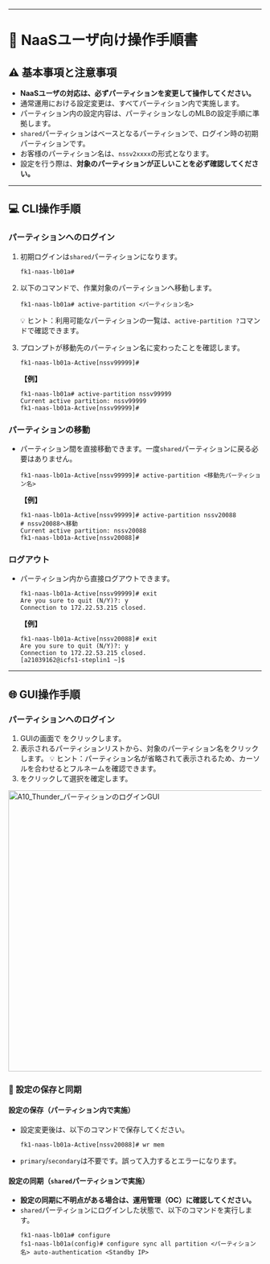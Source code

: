 -----

# 📖 NaaSユーザ向け操作手順書

## ⚠️ 基本事項と注意事項

  - **NaaSユーザの対応は、必ずパーティションを変更して操作してください。**
  - 通常運用における設定変更は、すべてパーティション内で実施します。
  - パーティション内の設定内容は、パーティションなしのMLBの設定手順に準拠します。
  - `shared`パーティションはベースとなるパーティションで、ログイン時の初期パーティションです。
  - お客様のパーティション名は、`nssv2xxxx`の形式となります。
  - 設定を行う際は、**対象のパーティションが正しいことを必ず確認してください。**

-----

## 💻 CLI操作手順

### パーティションへのログイン

1.  初期ログインは`shared`パーティションになります。

    ```
    fk1-naas-lb01a#
    ```

2.  以下のコマンドで、作業対象のパーティションへ移動します。

    ```
    fk1-naas-lb01a# active-partition <パーティション名>
    ```

    💡 ヒント：利用可能なパーティションの一覧は、`active-partition ?`コマンドで確認できます。

3.  プロンプトが移動先のパーティション名に変わったことを確認します。

    ```
    fk1-naas-lb01a-Active[nssv99999]#
    ```

    **【例】**

    ```
    fk1-naas-lb01a# active-partition nssv99999
    Current active partition: nssv99999
    fk1-naas-lb01a-Active[nssv99999]#
    ```

### パーティションの移動

  - パーティション間を直接移動できます。一度`shared`パーティションに戻る必要はありません。
    ```
    fk1-naas-lb01a-Active[nssv99999]# active-partition <移動先パーティション名>
    ```
    **【例】**
    ```
    fk1-naas-lb01a-Active[nssv99999]# active-partition nssv20088
    # nssv20088へ移動
    Current active partition: nssv20088
    fk1-naas-lb01a-Active[nssv20088]#
    ```

### ログアウト

  - パーティション内から直接ログアウトできます。
    ```
    fk1-naas-lb01a-Active[nssv99999]# exit
    Are you sure to quit (N/Y)?: y
    Connection to 172.22.53.215 closed.
    ```
    **【例】**
    ```
    fk1-naas-lb01a-Active[nssv20088]# exit
    Are you sure to quit (N/Y)?: y
    Connection to 172.22.53.215 closed.
    [a21039162@icfs1-steplin1 ~]$
    ```

-----

## 🌐 GUI操作手順

### パーティションへのログイン

1.  GUIの画面で をクリックします。
2.  表示されるパーティションリストから、対象のパーティション名をクリックします。
    💡 ヒント：パーティション名が省略されて表示されるため、カーソルを合わせるとフルネームを確認できます。
3.  をクリックして選択を確定します。
<img width="1130" height="559" alt="A10_Thunder_パーティションのログインGUI" src="https://github.com/user-attachments/assets/ebe93d71-c046-451a-ba93-182b64151bc5" />

### 💾 設定の保存と同期

#### 設定の保存（パーティション内で実施）

  - 設定変更後は、以下のコマンドで保存してください。
    ```
    fk1-naas-lb01a-Active[nssv20088]# wr mem
    ```
  - `primary`/`secondary`は不要です。誤って入力するとエラーになります。

#### 設定の同期（`shared`パーティションで実施）

  - **設定の同期に不明点がある場合は、運用管理（OC）に確認してください。**
  - `shared`パーティションにログインした状態で、以下のコマンドを実行します。
    ```
    fk1-naas-lb01a# configure
    fs1-naas-lb01a(config)# configure sync all partition <パーティション名> auto-authentication <Standby IP>
    ```
